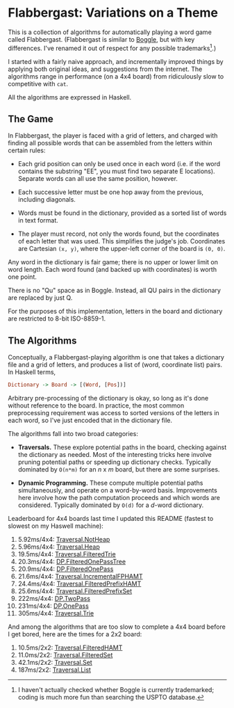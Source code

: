 Flabbergast: Variations on a Theme
==================================

This is a collection of algorithms for automatically playing a word game called
Flabbergast. (Flabbergast is similar to [Boggle], but with key differences.
I've renamed it out of respect for any possible trademarks[^1].)

I started with a fairly naive approach, and incrementally improved things by
applying both original ideas, and suggestions from the internet. The algorithms
range in performance (on a 4x4 board) from ridiculously slow to competitive with
`cat`.

All the algorithms are expressed in Haskell.

The Game
--------

In Flabbergast, the player is faced with a grid of letters, and charged with
finding all possible words that can be assembled from the letters within
certain rules:

- Each grid position can only be used once in each word (i.e. if the word
  contains the substring "EE", you must find two separate E locations).
  Separate words can all use the same position, however.

- Each successive letter must be one hop away from the previous, including
  diagonals.

- Words must be found in the dictionary, provided as a sorted list of words in
  text format.

- The player must record, not only the words found, but the coordinates of each
  letter that was used. This simplifies the judge's job. Coordinates are
  Cartesian `(x, y)`, where the upper-left corner of the board is `(0, 0)`.

Any word in the dictionary is fair game; there is no upper or lower limit on
word length. Each word found (and backed up with coordinates) is worth one
point.

There is no "Qu" space as in Boggle. Instead, all QU pairs in the dictionary
are replaced by just Q.

For the purposes of this implementation, letters in the board and dictionary
are restricted to 8-bit ISO-8859-1.

The Algorithms
--------------

Conceptually, a Flabbergast-playing algorithm is one that takes a dictionary
file and a grid of letters, and produces a list of (word, coordinate list)
pairs. In Haskell terms,

```haskell
Dictionary -> Board -> [(Word, [Pos])]
```

Arbitrary pre-processing of the dictionary is okay, so long as it's done without
reference to the board. In practice, the most common preprocessing requirement
was access to sorted versions of the letters in each word, so I've just encoded
that in the dictionary file.

The algorithms fall into two broad categories:

- **Traversals.** These explore potential paths in the board, checking against
  the dictionary as needed. Most of the interesting tricks here involve pruning
  potential paths or speeding up dictionary checks. Typically dominated by
  `O(n*m)` for an *n* x *m* board, but there are some surprises.

- **Dynamic Programming.** These compute multiple potential paths
  simultaneously, and operate on a word-by-word basis. Improvements here involve
  how the path computation proceeds and which words are considered. Typically
  dominated by `O(d)` for a *d*-word dictionary.

Leaderboard for 4x4 boards last time I updated this README (fastest to slowest
on my Haswell machine):

1. 5.92ms/4x4: [Traversal.NotHeap](../tree/master/src/Traversal/NotHeap.hs)
1. 5.96ms/4x4: [Traversal.Heap](../tree/master/src/Traversal/Heap.hs)
1. 19.5ms/4x4: [Traversal.FilteredTrie](../tree/master/src/Traversal/FilteredTrie.hs)
1. 20.3ms/4x4: [DP.FilteredOnePassTree](../tree/master/src/DP/FilteredOnePassTree.hs)
1. 20.9ms/4x4: [DP.FilteredOnePass](../tree/master/src/DP/FilteredOnePass.hs)
1. 21.6ms/4x4: [Traversal.IncrementalFPHAMT](../tree/master/src/Traversal/IncrementalFPHAMT.hs)
1. 24.4ms/4x4: [Traversal.FilteredPrefixHAMT](../tree/master/src/Traversal/FilteredPrefixHAMT.hs)
1. 25.6ms/4x4: [Traversal.FilteredPrefixSet](../tree/master/src/Traversal/FilteredPrefixSet.hs)
1. 222ms/4x4: [DP.TwoPass](../tree/master/src/DP/TwoPass.hs)
1. 231ms/4x4: [DP.OnePass](../tree/master/src/DP/OnePass.hs)
1. 305ms/4x4: [Traversal.Trie](../tree/master/src/Traversal/Trie.hs)

And among the algorithms that are too slow to complete a 4x4 board before I get
bored, here are the times for a 2x2 board:

1. 10.5ms/2x2: [Traversal.FilteredHAMT](../tree/master/src/Traversal/FilteredHAMT.hs)
1. 11.0ms/2x2: [Traversal.FilteredSet](../tree/master/src/Traversal/FilteredSet.hs)
1. 42.1ms/2x2: [Traversal.Set](../tree/master/src/Traversal/Set.hs)
1. 187ms/2x2: [Traversal.List](../tree/master/src/Traversal/List.hs)

[^1]: I haven't actually checked whether Boggle is currently trademarked;
      coding is much more fun than searching the USPTO database.

[Boggle]: https://en.wikipedia.org/wiki/Boggle
